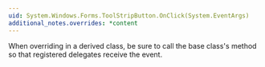 ```yaml
---
uid: System.Windows.Forms.ToolStripButton.OnClick(System.EventArgs)
additional_notes.overrides: *content
---
```


<p>When overriding <xref href="System.Windows.Forms.ToolStripButton.OnClick(System.EventArgs)"></xref> in a derived class, be sure to call the base class's <xref href="System.Windows.Forms.ToolStripButton.OnClick(System.EventArgs)"></xref> method so that registered delegates receive the event.</p>


